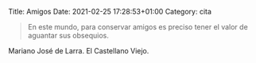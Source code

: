 Title: Amigos
Date: 2021-02-25 17:28:53+01:00
Category: cita

> En este mundo, para conservar amigos es preciso tener el valor de aguantar sus obsequios.

Mariano José de Larra. El Castellano Viejo.



